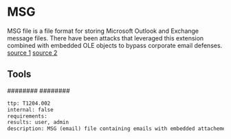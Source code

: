 # MSG
MSG file is a file format for storing Microsoft Outlook and Exchange message files. There have been attacks that leveraged this extension combined with embedded OLE objects to bypass corporate email defenses.
[source 1](https://medium.com/@networksecurity/oleoutlook-bypass-almost-every-corporate-security-control-with-a-point-n-click-gui-37f4cbc107d0)
[source 2](https://www.trustwave.com/Resources/SpiderLabs-Blog/Down-the-Rabbit-Hole--Extracting-Maliciousness-from-MSG-Files-Without-Outlook/)


## Tools
########
########

```meta
ttp: T1204.002
internal: false
requirements:
results: user, admin
description: MSG (email) file containing emails with embedded attachements
```